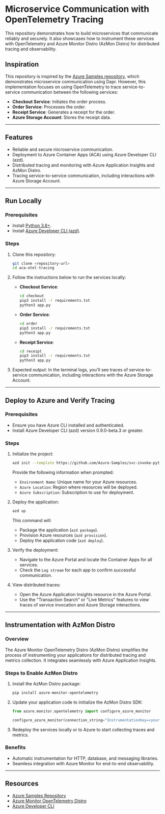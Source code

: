 <!--
---
page_type: sample
languages:
- azdeveloper
- python
- bicep
products:
- azure
- azure-container-apps
urlFragment: svc-invoke-python
name: Microservice communication using Python with OpenTelemetry Tracing
description: Create microservices with Python that communicate reliably and securely. Instrument the services with OpenTelemetry and Azure Monitor Distro for distributed tracing and observability.
---
-->
<!-- YAML front-matter schema: https://review.learn.microsoft.com/en-us/help/contribute/samples/process/onboarding?branch=main#supported-metadata-fields-for-readmemd -->

# Microservice Communication with OpenTelemetry Tracing

This repository demonstrates how to build microservices that communicate reliably and securely. It also showcases how to instrument these services with OpenTelemetry and Azure Monitor Distro (AzMon Distro) for distributed tracing and observability.

## Inspiration

This repository is inspired by the [Azure Samples repository](https://github.com/Azure-Samples/svc-invoke-dapr-python), which demonstrates microservice communication using Dapr. However, this implementation focuses on using OpenTelemetry to trace service-to-service communication between the following services:
- **Checkout Service**: Initiates the order process.
- **Order Service**: Processes the order.
- **Receipt Service**: Generates a receipt for the order.
- **Azure Storage Account**: Stores the receipt data.

---

## Features
- Reliable and secure microservice communication.
- Deployment to Azure Container Apps (ACA) using Azure Developer CLI (azd).
- Distributed tracing and monitoring with Azure Application Insights and AzMon Distro.
- Tracing service-to-service communication, including interactions with Azure Storage Account.

---

## Run Locally

### Prerequisites
- Install [Python 3.8+](https://www.python.org/downloads/).
- Install [Azure Developer CLI (azd)](https://learn.microsoft.com/en-us/azure/developer/azure-developer-cli/install-azd).

### Steps
1. Clone this repository:
   ```bash
   git clone <repository-url>
   cd aca-otel-tracing
   ```

2. Follow the instructions below to run the services locally:
   - **Checkout Service**:  
     ```bash
     cd checkout
     pip3 install -r requirements.txt 
     python3 app.py
     ```
   - **Order Service**:  
     ```bash
     cd order
     pip3 install -r requirements.txt 
     python3 app.py
     ```
   - **Receipt Service**:  
     ```bash
     cd receipt
     pip3 install -r requirements.txt 
     python3 app.py
     ```

3. Expected output:
In the terminal logs, you'll see traces of service-to-service communication, including interactions with the Azure Storage Account.

---

## Deploy to Azure and Verify Tracing

### Prerequisites
- Ensure you have Azure CLI installed and authenticated.
- Install Azure Developer CLI (azd) version 0.9.0-beta.3 or greater.

### Steps
1. Initialize the project:
   ```bash
   azd init --template https://github.com/Azure-Samples/svc-invoke-python
   ```

   Provide the following information when prompted:
   - `Environment Name`: Unique name for your Azure resources.
   - `Azure Location`: Region where resources will be deployed.
   - `Azure Subscription`: Subscription to use for deployment.

2. Deploy the application:
   ```bash
   azd up
   ```

   This command will:
   - Package the application (`azd package`).
   - Provision Azure resources (`azd provision`).
   - Deploy the application code (`azd deploy`).

3. Verify the deployment:
   - Navigate to the Azure Portal and locate the Container Apps for all services.
   - Check the `Log stream` for each app to confirm successful communication.

4. View distributed traces:
   - Open the Azure Application Insights resource in the Azure Portal.
   - Use the "Transaction Search" or "Live Metrics" features to view traces of service invocation and Azure Storage interactions.

---

## Instrumentation with AzMon Distro

### Overview
The Azure Monitor OpenTelemetry Distro (AzMon Distro) simplifies the process of instrumenting your applications for distributed tracing and metrics collection. It integrates seamlessly with Azure Application Insights.

### Steps to Enable AzMon Distro
1. Install the AzMon Distro package:
   ```bash
   pip install azure-monitor-opentelemetry
   ```

2. Update your application code to initialize the AzMon Distro SDK:
   ```python
   from azure.monitor.opentelemetry import configure_azure_monitor

   configure_azure_monitor(connection_string="InstrumentationKey=<your-instrumentation-key>")
   ```

3. Redeploy the services locally or to Azure to start collecting traces and metrics.

### Benefits
- Automatic instrumentation for HTTP, database, and messaging libraries.
- Seamless integration with Azure Monitor for end-to-end observability.

---

## Resources
- [Azure Samples Repository](https://github.com/Azure-Samples/svc-invoke-dapr-python)
- [Azure Monitor OpenTelemetry Distro](https://learn.microsoft.com/en-us/azure/azure-monitor/app/opentelemetry-overview)
- [Azure Developer CLI](https://learn.microsoft.com/en-us/azure/developer/azure-developer-cli/)

